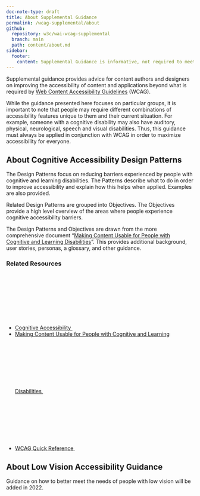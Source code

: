 ```yaml
---
doc-note-type: draft
title: About Supplemental Guidance
permalink: /wcag-supplemental/about
github:
  repository: w3c/wai-wcag-supplemental
  branch: main
  path: content/about.md
sidebar:
  footer:
    content: Supplemental Guidance is informative, not required to meet WCAG.
---
```


Supplemental guidance provides advice for content authors and designers on improving the accessibility of content and applications beyond what is required by [Web Content Accessibility Guidelines](https://www.w3.org/WAI/standards-guidelines/wcag/) (WCAG).

While the guidance presented here focuses on particular groups, it is important to note that people may require different combinations of accessibility features unique to them and their current situation. For example, someone with a cognitive disability may also have auditory, physical, neurological, speech and visual disabilities. Thus, this guidance must always be applied in conjunction with WCAG in order to maximize accessibility for everyone.

## About Cognitive Accessibility Design Patterns

The Design Patterns focus on reducing barriers experienced by people with cognitive and learning disabilities. The Patterns describe what to do in order to improve accessibility and explain how this helps when applied. Examples are also provided.

Related Design Patterns are grouped into Objectives. The Objectives provide a high level overview of the areas where people experience cognitive accessibility barriers.

The Design Patterns and Objectives are drawn from the more comprehensive document “[Making Content Usable for People with Cognitive and Learning Disabilities](https://www.w3.org/TR/coga-usable/)”. This provides additional background, user stories, personas, a glossary, and other guidance.

### Related Resources

- [Cognitive Accessibility <svg focusable="false" aria-hidden="true" class="icon-different-view "><use xlink:href="/assets/images/icons.svg#icon-different-view"></use></svg>](https://www.w3.org/WAI/cognitive/)
- [Making Content Usable for People with Cognitive and Learning Disabilities <svg focusable="false" aria-hidden="true" class="icon-different-view "><use xlink:href="/assets/images/icons.svg#icon-different-view"></use></svg>](https://www.w3.org/TR/coga-usable)
- [WCAG Quick Reference <svg focusable="false" aria-hidden="true" class="icon-different-view "><use xlink:href="/assets/images/icons.svg#icon-different-view"></use></svg>](https://www.w3.org/WAI/WCAG21/quickref/?versions=2.1)

## About Low Vision Accessibility Guidance

Guidance on how to better meet the needs of people with low vision will be added in 2022.
